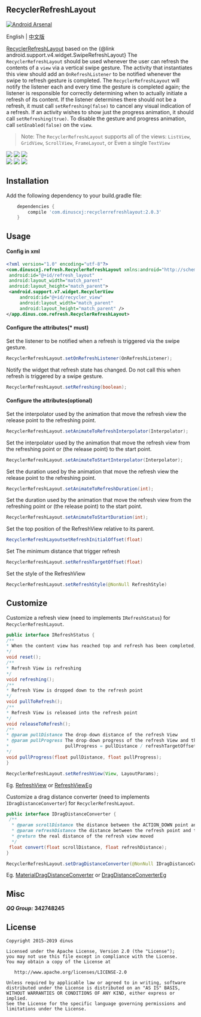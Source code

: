 ## RecyclerRefreshLayout

[![Android Arsenal](https://img.shields.io/badge/Android%20Arsenal-RecyclerRefreshLayout-green.svg?style=true)](https://android-arsenal.com/details/1/3383)

English | [中文版](https://github.com/dinuscxj/RecyclerRefreshLayout/blob/master/README-ZH.md)<br/>

[RecyclerRefreshLayout](https://github.com/dinuscxj/RecyclerRefreshLayout) 
based on the {@link android.support.v4.widget.SwipeRefreshLayout}
The `RecyclerRefreshLayout` should be used whenever the user can refresh the
contents of a `view` via a vertical swipe gesture. The activity that
instantiates this view should add an `OnRefreshListener` to be notified
whenever the swipe to refresh gesture is completed. The `RecyclerRefreshLayout`
will notify the listener each and every time the gesture is completed again;
the listener is responsible for correctly determining when to actually
initiate a refresh of its content. If the listener determines there should
not be a refresh, it must call `setRefreshing(false)` to cancel any visual
indication of a refresh. If an activity wishes to show just the progress
animation, it should call `setRefreshing(true)`. To disable the gesture and
progress animation, call `setEnabled(false)` on the `view`.

> Note: The `RecyclerRefreshLayout` supports all of the views: `ListView`, `GridView`, `ScrollView`, `FrameLayout`, or Even a single `TextView`
  
![](https://raw.githubusercontent.com/dinuscxj/RecyclerRefreshLayout/master/Preview/RecyclerRefreshLayoutNormal.gif?width=300)
![](https://raw.githubusercontent.com/dinuscxj/RecyclerRefreshLayout/master/Preview/RecyclerRefreshLayoutFloat.gif?width=300)
![](https://raw.githubusercontent.com/dinuscxj/RecyclerRefreshLayout/master/Preview/RecyclerRefreshLayoutPinned.gif?width=300)<br/>
![](https://raw.githubusercontent.com/dinuscxj/RecyclerRefreshLayout/master/Preview/RecyclerRefreshLayoutLoadMore.gif?width=300)
![](https://raw.githubusercontent.com/dinuscxj/RecyclerRefreshLayout/master/Preview/RecyclerRefreshLayoutNoData.gif?width=300)
![](https://raw.githubusercontent.com/dinuscxj/RecyclerRefreshLayout/master/Preview/RecyclerRefreshLayoutLoadError.gif?width=300)<br/>

## Installation

Add the following dependency to your build.gradle file:

```gradle
    dependencies {
        compile 'com.dinuscxj:recyclerrefreshlayout:2.0.3'
    }
```

## Usage

#### Config in xml
```xml
<?xml version="1.0" encoding="utf-8"?>
<com.dinuscxj.refresh.RecyclerRefreshLayout xmlns:android="http://schemas.android.com/apk/res/android"
 android:id="@+id/refresh_layout"
 android:layout_width="match_parent"
 android:layout_height="match_parent">
 <android.support.v7.widget.RecyclerView
     android:id="@+id/recycler_view"
     android:layout_width="match_parent"
     android:layout_height="match_parent" />
</app.dinus.com.refresh.RecyclerRefreshLayout>
```
 
#### Configure the attributes(* must)
Set the listener to be notified when a refresh is triggered via the swipe gesture. 
```java
RecyclerRefreshLayout.setOnRefreshListener(OnRefreshListener);
```

Notify the widget that refresh state has changed. Do not call this 
when refresh is triggered by a swipe gesture.
```java
RecyclerRefreshLayout.setRefreshing(boolean);
``` 

#### Configure the attributes(optional)
Set the interpolator used by the animation that move the refresh view 
the release point to the refreshing point.
```java
RecyclerRefreshLayout.setAnimateToRefreshInterpolator(Interpolator);
```

Set the interpolator used by the animation that move the refresh view 
from the refreshing point or (the release point) to the start point.
```java
RecyclerRefreshLayout.setAnimateToStartInterpolator(Interpolator);
```

Set the duration used by the animation that move the refresh view 
the release point to the refreshing point.
```java
RecyclerRefreshLayout.setAnimateToRefreshDuration(int);
```

Set the duration used by the animation that move the refresh view 
from the refreshing point or (the release point) to the start point.
```java
RecyclerRefreshLayout.setAnimateToStartDuration(int);
```

Set the top position of the RefreshView relative to its parent.
```java
RecyclerRefreshLayoutsetRefreshInitialOffset(float)
```

Set The minimum distance that trigger refresh
```java
RecyclerRefreshLayout.setRefreshTargetOffset(float)
```

Set the style of the RefreshView
```java
RecyclerRefreshLayout.setRefreshStyle(@NonNull RefreshStyle) 
```

## Customize

Customize a refresh view (need to implements `IRefreshStatus`) for `RecyclerRefreshLayout`.
```java
public interface IRefreshStatus {
/**
* When the content view has reached top and refresh has been completed, view will be reset.
*/
void reset();
/**
* Refresh View is refreshing
*/
void refreshing();
/**
* Refresh View is dropped down to the refresh point
*/
void pullToRefresh();
/**
* Refresh View is released into the refresh point
*/
void releaseToRefresh();
/**
* @param pullDistance The drop-down distance of the refresh View
* @param pullProgress The drop-down progress of the refresh View and the pullProgress may be more than 1.0f
*                     pullProgress = pullDistance / refreshTargetOffset
*/
void pullProgress(float pullDistance, float pullProgress);
}
```
```java 
RecyclerRefreshLayout.setRefreshView(View, LayoutParams);
```
Eg. [RefreshView](https://github.com/dinuscxj/RecyclerRefreshLayout/blob/master/recyclerrefreshlayout/src/main/java/com/dinuscxj/refresh/RefreshView.java) or [RefreshViewEg](https://github.com/dinuscxj/RecyclerRefreshLayout/tree/master/app/src/main/java/com/dinuscxj/example/demo/RefreshViewEg.java) 

Customize a drag distance converter (need to implements `IDragDistanceConverter`) for `RecyclerRefreshLayout`.
```java
public interface IDragDistanceConverter {
 /**
  * @param scrollDistance the distance between the ACTION_DOWN point and the ACTION_MOVE point
  * @param refreshDistance the distance between the refresh point and the start point
  * @return the real distance of the refresh view moved
  */
 float convert(float scrollDistance, float refreshDistance);
}
```
```java
RecyclerRefreshLayout.setDragDistanceConverter(@NonNull IDragDistanceConverter) 
```
Eg. [MaterialDragDistanceConverter](https://github.com/dinuscxj/RecyclerRefreshLayout/blob/master/recyclerrefreshlayout/src/main/java/com/dinuscxj/refresh/MaterialDragDistanceConverter.java) or [DragDistanceConverterEg](https://github.com/dinuscxj/RecyclerRefreshLayout/tree/master/app/src/main/java/com/dinuscxj/example/demo/DragDistanceConverterEg.java) 

## Misc

  ***QQ Group:*** **342748245**
  
## License

    Copyright 2015-2019 dinus

    Licensed under the Apache License, Version 2.0 (the "License");
    you may not use this file except in compliance with the License.
    You may obtain a copy of the License at

       http://www.apache.org/licenses/LICENSE-2.0

    Unless required by applicable law or agreed to in writing, software
    distributed under the License is distributed on an "AS IS" BASIS,
    WITHOUT WARRANTIES OR CONDITIONS OF ANY KIND, either express or implied.
    See the License for the specific language governing permissions and
    limitations under the License.
